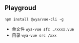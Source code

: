 ## Playgroud

```
npm install @wya/vue-cli -g
```

- 单文件 `wya-vue sfc ./xxxx.vue`
- 目录 `wya-vue src /xxx`